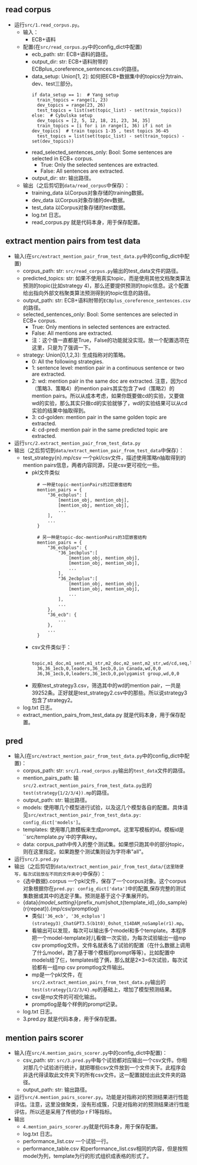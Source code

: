 ## read corpus 
* 运行`src/1.read_corpus.py`。
  * 输入：
    * ECB+语料
  * 配置(在`src/read_corpus.py`中的config_dict中配置)
    * ecb_path: str: ECB+语料的路径。
    * output_dir: str: ECB+语料附带的ECBplus_coreference_sentences.csv的路径。
    * data_setup: Union[1, 2]: 如何把ECB+数据集中的topics分为train、dev、test三部分。
      ```
      if data_setup == 1:  # Yang setup
        train_topics = range(1, 23)
        dev_topics = range(23, 26)
        test_topics = list(set(topic_list) - set(train_topics))
      else:  # Cybulska setup
        dev_topics = [2, 5, 12, 18, 21, 23, 34, 35]
        train_topics = [i for i in range(1, 36) if i not in dev_topics]  # train topics 1-35 , test topics 36-45
        test_topics = list(set(topic_list) - set(train_topics) - set(dev_topics))
      ```
    * read_selected_sentences_only: Bool: Some sentences are selected in ECB+ corpus.
      * True: Only the selected sentences are extracted.
      * False: All sentences are extracted.
    * output_dir: str: 输出路径。
  * 输出（之后剪切到`data/read_corpus`中保存）：
    * training_data 以Corpus对象存储的training数据。
    * dev_data 以Corpus对象存储的dev数据。
    * test_data 以Corpus对象存储的test数据。
    * log.txt 日志。
    * read_corpus.py 就是代码本身，用于保存配置。
     
## extract mention pairs from test data 
* 输入(在`src/extract_mention_pair_from_test_data.py`中的config_dict中配置)
    * corpus_path: str: `src/read_corpus.py`输出的test_data文件的路径。
    * predicted_topics: str: 如果不使用真实topic，而是使用其他文档聚类算法预测的topic(比如strategy 4)，那么还要提供预测的topic信息。这个配置给出指向外部文档聚类算法预测得到的topic信息的路径。
    * output_path: str: ECB+语料附带的`ECBplus_coreference_sentences.csv`的路径。
    * selected_sentences_only: Bool: Some sentences are selected in ECB+ corpus.
      * True: Only mentions in selected sentences are extracted.
      * False: All mentions are extracted.
      * 注：这个值一直都是True，False的功能就没实现。放一个配置选项在这里，只是为了强调一下。
    * strategy: Union[0,1,2,3]: 生成指称对的策略。
      * 0: All the following strategies.
      * 1: sentence level: mention pair in a continuous sentence or two are extracted.
      * 2: wd: mention pair in the same doc are extracted. 注意，因为cd（策略3、策略4）的mention pairs其实包含了wd（策略2）的mention
       pairs。所以从成本考虑，如果你既要做cd的实验，又要做wd的实验，那么其实只做cd的实验就够了，wd的实验结果可以从cd实验的结果中抽取得到。
      * 3: cd-golden: mention pair in the same golden topic are extracted.
      * 4: cd-pred: mention pair in the same predicted topic are extracted.
* 运行`src/2.extract_mention_pair_from_test_data.py`
* 输出（之后剪切到`data/extract_mention_pair_from_test_data`中保存）：
    * test_strategy{n}.mp/csv 一个pkl/csv文件，描述使用策略n抽取得到的mention pairs信息，两者内容同源，只是csv更可视化一些。
        * pkl文件类似
          ```text
            # 一种是topic-mentionPairs的2层嵌套结构
            mention_pairs = {
                "36_ecbplus": [
                    [mention_obj, mention_obj],
                    [mention_obj, mention_obj],
                    ...
                ],
                ...
            }
                
            # 另一种是topic-doc-mentionPairs的3层嵌套结构
            mention_pairs = {
                "36_ecbplus": {
                    "36_1ecbplus":[
                        [mention_obj, mention_obj],
                        [mention_obj, mention_obj],
                        ...
                    ],
                    "36_2ecbplus":[
                        [mention_obj, mention_obj],
                        [mention_obj, mention_obj],
                        ...
                    ],
                    ...
                },
                "36_ecb": {
                    ...
                },
                ...
            }
          ```
        * csv文件类似于：
          ```csv
            topic,m1_doc,m1_sent,m1_str,m2_doc,m2_sent,m2_str,wd/cd,seq,label
            36,36_1ecb,0,leaders,36_1ecb,0,in Canada,wd,0,0
            36,36_1ecb,0,leaders,36_1ecb,0,polygamist group,wd,0,0
          ```
        * 观察test_strategy3.csv，筛选其中的wd的mention pair，一共是39252条。正好就是test_strategy2.csv中的那些。所以说strategy3包含了strategy2。
    * log.txt 日志。
    * extract_mention_pairs_from_test_data.py 就是代码本身，用于保存配置。
     
## pred
* 输入(在`src/extract_mention_pair_from_test_data.py`中的config_dict中配置)：
    * corpus_path: str: `src/1.read_corpus.py`输出的`test_data`文件的路径。
    * mention_pairs_path: 输`src/2.extract_mention_pairs_from_test_data.py`出的`test(strategy{1/2/3/4}).mp`的路径。
    * output_path: str: 输出路径。
    * models: 使用哪几个模型进行试验，以及这几个模型各自的配置。具体请见`src/extract_mention_pair_from_test_data.py: config_dict['models']`。
    * templates: 使用哪几款模板来生成prompt。这里写模板的id。模板id是``src/template.py`中的字典key。
    * data: corpus_path中传入的整个测试集。如果想只跑其中的部分topic，则在这里指定。如果跑整个测试集则设为字符串"all"。
* 运行`src/3.pred.py`
* 输出（之后剪切到`data/extract_mention_pair_from_test_data/{这里随便写，每次试验放在不同的文件夹中}`中保存）：
    * {选中数据}.corpus 一个pkl文件，保存了一个corpus对象。这个corpus对象根据你在`pred.py: config_dict['data']`中的配置,保存完整的测试集数据或其中的选定子集。预测是基于这个子集展开的。
    * {data}_{model_setting}_{prefix_num}shot_t{template_id}_{do_sample}(r{repeat}).{mp/csv/promptlog} 
        * 类似`['36_ecb', '36_ecbplus'](strategy3)_ChatGPT3.5(b1t0)_0shot_t14DAM_noSample(r1).mp`。
        * 看输出可以发现，每次可以输出多个model和多个template。本程序把一个model-template对儿看做一次实验，为每次试验输出一组mp csv promptlog文件。文件名就表名了试验的配置（在什么数据上调用了什么model，跑了基于哪个模板的prompt等等）。比如配置中models给了仨，templates给了俩，那么就是2×3=6次试验，每次试验都有一组mp csv promptlog文件输出。
        * mp是一个pkl文件，在`src/2.extract_mention_pairs_from_test_data.py`输出的`test(strategy{1/2/3/4}.mp`的基础上，增加了模型预测结果。
        * csv是mp文件的可视化输出。
        * promptlog是每个样例的prompt记录。
    * log.txt 日志。
    * 3.pred.py 就是代码本身，用于保存配置。
## mention pairs scorer
* 输入(在`src/4.mention_pairs_scorer.py`中的config_dict中配置)：
    * csv_path: str: `src/3.pred.py`中每个试验都对应输出一个csv文件。你相对那几个试验进行统计，就把哪些csv文件放到一个文件夹下。此程序会非迭代得读取此文件夹下的所有csv文件。这一配置就给出此文件夹的路径。
    * output_path: str: 输出路径。
* 运行`src/4.mention_pairs_scorer.py`。功能是对指称对的预测结果进行性能评估。注意，这里没做聚类，没有形成簇，只是对指称对的预测结果进行性能评估，所以还是采用了传统的p r F1等指标。
* 输出
    * `4.mention_pairs_scorer.py`就是代码本身，用于保存配置。
    * log.txt 日志。
    * performance_list.csv 一个试验一行。
    * performance_table.csv 和performance_list.csv相同的内容，但是按照model为列，template为行的形式组织成表格的形式了。
